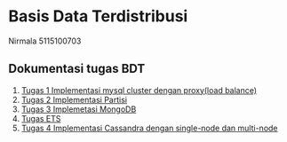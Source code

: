 # Basis Data Terdistribusi

Nirmala 
5115100703

## Dokumentasi tugas BDT
1. [Tugas 1 Implementasi mysql cluster dengan proxy(load balance)](https://github.com/Nirmala01/BDT/tree/master/tugas%20implementasi) 
2. [Tugas 2 Implementasi Partisi](https://github.com/Nirmala01/BDT/blob/master/Tugas%202%20Partisi/read.md)
3. [Tugas 3 Implemetasi MongoDB](https://github.com/Nirmala01/Basis-Data-Terdistribusi-BDT-/blob/master/Tugas3_Implementasi_MongoDB/read.md) 
4. [Tugas ETS ](https://github.com/Nirmala01/Basis-Data-Terdistribusi-BDT-/blob/master/Tugas%20ETS/read.md)
5. [Tugas 4 Implementasi Cassandra dengan single-node dan multi-node](https://github.com/Nirmala01/Basis-Data-Terdistribusi-BDT-/blob/master/tugas%204%20Cassandra%20single-node%20and%20multi-node/read.md)
